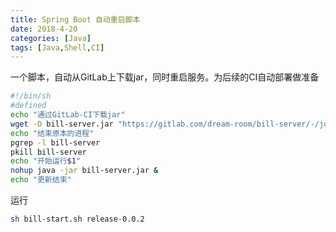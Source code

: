 ```yaml
---
title: Spring Boot 自动重启脚本
date: 2018-4-20
categories: [Java]
tags: [Java,Shell,CI]
---
```

一个脚本，自动从GitLab上下载jar，同时重启服务。为后续的CI自动部署做准备
```sh
#!/bin/sh
#defined
echo "通过GitLab-CI下载jar"
wget -O bill-server.jar "https://gitlab.com/dream-room/bill-server/-/jobs/artifacts/$1/raw/target/bill-server.jar?job=release-build"
echo "结束原本的进程"
pgrep -l bill-server
pkill bill-server
echo "开始运行$1"
nohup java -jar bill-server.jar &
echo "更新结束"
```
运行
```bash
sh bill-start.sh release-0.0.2
```
